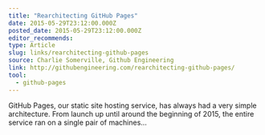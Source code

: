 ```yaml
---
title: "Rearchitecting GitHub Pages"
date: 2015-05-29T23:12:00.000Z
posted_date: 2015-05-29T23:12:00.000Z
editor_recommends:
type: Article
slug: links/rearchitecting-github-pages
source: Charlie Somerville, Github Engineering
link: http://githubengineering.com/rearchitecting-github-pages/
tool:
  - github-pages
---
```

GitHub Pages, our static site hosting service, has always had a very simple architecture. From launch up until around the beginning of 2015, the entire service ran on a single pair of machines…



